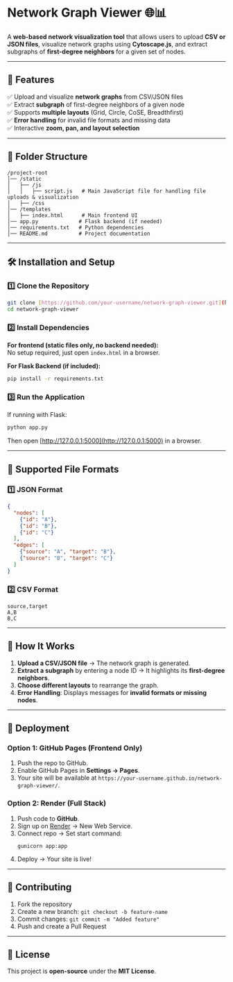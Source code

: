 # **Network Graph Viewer** 🌐📊  

A **web-based network visualization tool** that allows users to upload **CSV or JSON files**, visualize network graphs using **Cytoscape.js**, and extract subgraphs of **first-degree neighbors** for a given set of nodes.

---

## **🔧 Features**
✅ Upload and visualize **network graphs** from CSV/JSON files  
✅ Extract **subgraph** of first-degree neighbors of a given node  
✅ Supports **multiple layouts** (Grid, Circle, CoSE, Breadthfirst)  
✅ **Error handling** for invalid file formats and missing data  
✅ Interactive **zoom, pan, and layout selection**  

---

## **📂 Folder Structure**
```
/project-root
│── /static
│   ├── /js
│   │   ├── script.js   # Main JavaScript file for handling file uploads & visualization
│   ├── /css
│── /templates
│   ├── index.html      # Main frontend UI
│── app.py             # Flask backend (if needed)
│── requirements.txt   # Python dependencies
│── README.md          # Project documentation
```

---

## **🛠️ Installation and Setup**  

### **1️⃣ Clone the Repository**
```bash
git clone [https://github.com/your-username/network-graph-viewer.git](https://github.com/ankushthedeveloper/Network-Graph-Viewer.git)
cd network-graph-viewer
```

### **2️⃣ Install Dependencies**  
**For frontend (static files only, no backend needed):**  
No setup required, just open `index.html` in a browser.

**For Flask Backend (if included):**  
```bash
pip install -r requirements.txt
```

### **3️⃣ Run the Application**  
If running with Flask:  
```bash
python app.py
```
Then open [http://127.0.0.1:5000](http://127.0.0.1:5000) in a browser.

---

## **📁 Supported File Formats**  
### **1️⃣ JSON Format**
```json
{
  "nodes": [
    {"id": "A"},
    {"id": "B"},
    {"id": "C"}
  ],
  "edges": [
    {"source": "A", "target": "B"},
    {"source": "B", "target": "C"}
  ]
}
```

### **2️⃣ CSV Format**
```
source,target
A,B
B,C
```

---

## **🚀 How It Works**
1. **Upload a CSV/JSON file** → The network graph is generated.
2. **Extract a subgraph** by entering a node ID → It highlights its **first-degree neighbors**.
3. **Choose different layouts** to rearrange the graph.
4. **Error Handling**: Displays messages for **invalid formats or missing nodes**.

---

## **🎯 Deployment**
### **Option 1: GitHub Pages (Frontend Only)**
1. Push the repo to GitHub.
2. Enable GitHub Pages in **Settings → Pages**.
3. Your site will be available at `https://your-username.github.io/network-graph-viewer/`.

### **Option 2: Render (Full Stack)**
1. Push code to **GitHub**.
2. Sign up on [Render](https://render.com) → New Web Service.
3. Connect repo → Set start command:  
   ```
   gunicorn app:app
   ```
4. Deploy → Your site is live!

---

## **🙌 Contributing**
1. Fork the repository  
2. Create a new branch: `git checkout -b feature-name`  
3. Commit changes: `git commit -m "Added feature"`  
4. Push and create a Pull Request  

---

## **📜 License**
This project is **open-source** under the **MIT License**.


